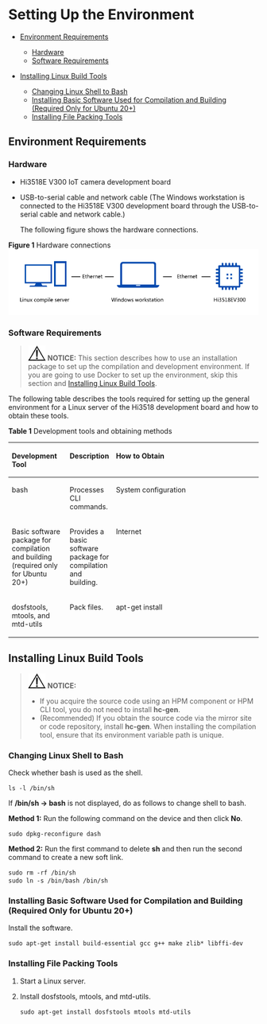 # Setting Up the Environment<a name="EN-US_TOPIC_0000001128470862"></a>

-   [Environment Requirements](#section1724111409282)
    -   [Hardware](#section487353718276)
    -   [Software Requirements](#section17315193935817)

-   [Installing Linux Build Tools](#section8831868501)
    -   [Changing Linux Shell to Bash](#section434110241084)
    -   [Installing Basic Software Used for Compilation and Building \(Required Only for Ubuntu 20+\)](#section25911132141020)
    -   [Installing File Packing Tools](#section390214473129)


## Environment Requirements<a name="section1724111409282"></a>

### Hardware<a name="section487353718276"></a>

-   Hi3518E V300 IoT camera development board
-   USB-to-serial cable and network cable \(The Windows workstation is connected to the Hi3518E V300 development board through the USB-to-serial cable and network cable.\)

    The following figure shows the hardware connections.


**Figure  1**  Hardware connections<a name="fig8211468392"></a>  
![](figures/hardware-connections-3.png "hardware-connections-3")

### Software Requirements<a name="section17315193935817"></a>

>![](public_sys-resources/icon-notice.gif) **NOTICE:** 
>This section describes how to use an installation package to set up the compilation and development environment. If you are going to use Docker to set up the environment, skip this section and  [Installing Linux Build Tools](#section8831868501).

The following table describes the tools required for setting up the general environment for a Linux server of the Hi3518 development board and how to obtain these tools.

**Table  1**  Development tools and obtaining methods

<a name="table15485545145811"></a>
<table><thead align="left"><tr id="row1748610451588"><th class="cellrowborder" valign="top" width="23.332333233323332%" id="mcps1.2.4.1.1"><p id="p13486154545816"><a name="p13486154545816"></a><a name="p13486154545816"></a>Development Tool</p>
</th>
<th class="cellrowborder" valign="top" width="14.65146514651465%" id="mcps1.2.4.1.2"><p id="p44867452589"><a name="p44867452589"></a><a name="p44867452589"></a>Description</p>
</th>
<th class="cellrowborder" valign="top" width="62.016201620162015%" id="mcps1.2.4.1.3"><p id="p1748619458583"><a name="p1748619458583"></a><a name="p1748619458583"></a>How to Obtain</p>
</th>
</tr>
</thead>
<tbody><tr id="row18630134151917"><td class="cellrowborder" valign="top" width="23.332333233323332%" headers="mcps1.2.4.1.1 "><p id="p1563113417199"><a name="p1563113417199"></a><a name="p1563113417199"></a>bash</p>
</td>
<td class="cellrowborder" valign="top" width="14.65146514651465%" headers="mcps1.2.4.1.2 "><p id="p463193418190"><a name="p463193418190"></a><a name="p463193418190"></a>Processes CLI commands.</p>
</td>
<td class="cellrowborder" valign="top" width="62.016201620162015%" headers="mcps1.2.4.1.3 "><p id="p1063118344191"><a name="p1063118344191"></a><a name="p1063118344191"></a>System configuration</p>
</td>
</tr>
<tr id="row7598468212"><td class="cellrowborder" valign="top" width="23.332333233323332%" headers="mcps1.2.4.1.1 "><p id="p659815642111"><a name="p659815642111"></a><a name="p659815642111"></a>Basic software package for compilation and building (required only for Ubuntu 20+)</p>
</td>
<td class="cellrowborder" valign="top" width="14.65146514651465%" headers="mcps1.2.4.1.2 "><p id="p137174662119"><a name="p137174662119"></a><a name="p137174662119"></a>Provides a basic software package for compilation and building.</p>
</td>
<td class="cellrowborder" valign="top" width="62.016201620162015%" headers="mcps1.2.4.1.3 "><p id="p125983652118"><a name="p125983652118"></a><a name="p125983652118"></a>Internet</p>
</td>
</tr>
<tr id="row08231641105420"><td class="cellrowborder" valign="top" width="23.332333233323332%" headers="mcps1.2.4.1.1 "><p id="p1682494111548"><a name="p1682494111548"></a><a name="p1682494111548"></a>dosfstools, mtools, and mtd-utils</p>
</td>
<td class="cellrowborder" valign="top" width="14.65146514651465%" headers="mcps1.2.4.1.2 "><p id="p1362445934918"><a name="p1362445934918"></a><a name="p1362445934918"></a>Pack files.</p>
</td>
<td class="cellrowborder" valign="top" width="62.016201620162015%" headers="mcps1.2.4.1.3 "><p id="p1262475944916"><a name="p1262475944916"></a><a name="p1262475944916"></a>apt-get install</p>
</td>
</tr>
</tbody>
</table>

## Installing Linux Build Tools<a name="section8831868501"></a>

>![](public_sys-resources/icon-notice.gif) **NOTICE:** 
>-   If you acquire the source code using an HPM component or HPM CLI tool, you do not need to install  **hc-gen**.
>-   \(Recommended\) If you obtain the source code via the mirror site or code repository, install  **hc-gen**. When installing the compilation tool, ensure that its environment variable path is unique.

### Changing Linux Shell to Bash<a name="section434110241084"></a>

Check whether bash is used as the shell.

```
ls -l /bin/sh
```

If  **/bin/sh -\> bash**  is not displayed, do as follows to change shell to bash.

**Method 1:**  Run the following command on the device and then click  **No**.

```
sudo dpkg-reconfigure dash
```

**Method 2:**  Run the first command to delete  **sh**  and then run the second command to create a new soft link.

```
sudo rm -rf /bin/sh
sudo ln -s /bin/bash /bin/sh
```

### Installing Basic Software Used for Compilation and Building \(Required Only for Ubuntu 20+\)<a name="section25911132141020"></a>

Install the software.

```
sudo apt-get install build-essential gcc g++ make zlib* libffi-dev
```

### Installing File Packing Tools<a name="section390214473129"></a>

1.  Start a Linux server.
2.  Install dosfstools, mtools, and mtd-utils.

    ```
    sudo apt-get install dosfstools mtools mtd-utils
    ```


